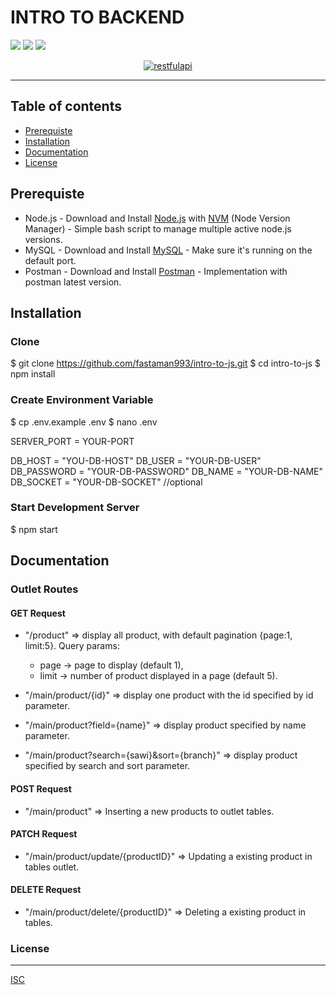 # INTRO TO BACKEND

![](https://img.shields.io/badge/Code%20Style-Standard-informational.svg)
![](https://img.shields.io/badge/Dependencies-Express-success.svg)
![](https://img.shields.io/badge/License-ISC-orange.svg)

<p align="center">
  <a href="https://nodejs.org/">
    <img alt="restfulapi" title="Restful API" src="https://cdn-images-1.medium.com/max/871/1*d2zLEjERsrs1Rzk_95QU9A.png">
  </a>
</p>

----
## Table of contents
* [Prerequiste](#prerequiste)
* [Installation](#installation)
* [Documentation](#documentation)
* [License](#license)

## Prerequiste
- Node.js - Download and Install [Node.js](https://nodejs.org/en/) with [NVM](https://github.com/creationix/nvm) (Node Version Manager) - Simple bash script to manage multiple active node.js versions.
- MySQL - Download and Install [MySQL](https://www.mysql.com/downloads/) - Make sure it's running on the default port.
- Postman - Download and Install [Postman](https://www.getpostman.com/downloads) - Implementation with postman latest version.

## Installation
### Clone

$ git clone https://github.com/fastaman993/intro-to-js.git
$ cd intro-to-js
$ npm install


### Create Environment Variable

$ cp .env.example .env
$ nano .env



SERVER_PORT = YOUR-PORT

DB_HOST = "YOU-DB-HOST"
DB_USER = "YOUR-DB-USER"
DB_PASSWORD = "YOUR-DB-PASSWORD"
DB_NAME = "YOUR-DB-NAME"
DB_SOCKET = "YOUR-DB-SOCKET" //optional

### Start Development Server

$ npm start


## Documentation

### Outlet Routes

#### GET Request

 - "/product" => display all product, with default pagination {page:1, limit:5}. Query params:
	- page -> page to display (default 1),
	- limit -> number of product displayed in a page (default 5).

 - "/main/product/{id}" => display one product with the id specified by id parameter.
 - "/main/product?field={name}" => display product specified by name parameter.
 - "/main/product?search={sawi}&sort={branch}" => display product specified by search and sort parameter.

#### POST Request

 - "/main/product" => Inserting a new products to outlet tables.

#### PATCH Request

 - "/main/product/update/{productID}" => Updating a existing product in tables outlet. 
 
#### DELETE Request

 - "/main/product/delete/{productID}" => Deleting a existing product in tables.


### License
----
[ISC](https://en.wikipedia.org/wiki/ISC_license "ISC")
